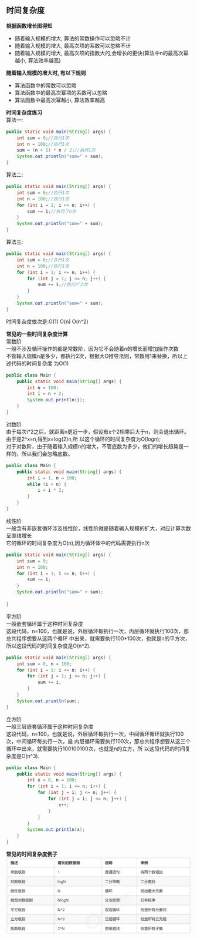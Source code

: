 ## 时间复杂度
**根据函数增长图得知**
- 随着输入规模的增大, 算法的常数操作可以忽略不计
- 随着输入规模的增大, 最高次项的系数可以忽略不计
- 随着输入规模的增大, 最高次项的指数大的,会增长的更快(算法中n的最高次幂越小, 算法效率越高)

**随着输入规模的增大时, 有以下规则**
- 算法函数中的常数可以忽略
- 算法函数中的最高次幂项的系数可以忽略
- 算法函数中最高次幂越小, 算法效率越高

**时间复杂度练习**  
算法一:
```java
public static void main(String[] args) {
    int sum = 0;//执行1次
    int n = 100;//执行1次
    sum = (n + 1) * n / 2;//执行1次
    System.out.println("sum=" + sum);
}
```
算法二:
```java
public static void main(String[] args) {
    int sum = 0;//执行1次
    int n = 100;//执行1次
    for (int i = 1; i <= n; i++) {
        sum += i;//执行了n次
    }
    System.out.println("sum=" + sum);
}
```
算法三:
```java
public static void main(String[] args) {
    int sum = 0;//执行1次
    int n = 100;//执行1次
    for (int i = 1; i <= n; i++) {
        for (int j = 1; j <= n; j++) {
            sum += i;//执行n^2次
        }
    }
    System.out.println("sum=" + sum);
}
```

时间复杂度依次是:O(1) O(n) O(n^2)

**常见的一些时间复杂度计算**  
常数阶  
一般不涉及循环操作的都是常数阶，因为它不会随着n的增长而增加操作次数  
不管输入规模n是多少，都执行2次，根据大O推导法则，常数用1来替换，所以上述代码的时间复杂度
为O(1)
```java
public class Main {
    public static void main(String[] args) {
        int n = 100;
        int i = n + 2;
        System.out.println(i);
    }
}
```
对数阶  
由于每次i*2之后，就距离n更近一步，假设有x个2相乘后大于n，则会退出循环。由于是2^x=n,得到x=log(2)n,所
以这个循环的时间复杂度为O(logn);  
对于对数阶，由于随着输入规模n的增大，不管底数为多少，他们的增长趋势是一样的，所以我们会忽略底数。
```java
public class Main {
    public static void main(String[] args) {
        int i = 1, n = 100;
        while (i < n) {
            i = i * 2;
        }
    }
}
```
线性阶  
一般含有非嵌套循环涉及线性阶，线性阶就是随着输入规模的扩大，对应计算次数呈直线增长  
它的循环的时间复杂度为O(n),因为循环体中的代码需要执行n次
```java
public static void main(String[] args) {
    int sum = 0;
    int n = 100;
    for (int i = 1; i <= n; i++) {
        sum += i;
    }
    System.out.println("sum=" + sum);

}
```
平方阶  
一般嵌套循环属于这种时间复杂度  
这段代码，n=100，也就是说，外层循环每执行一次，内层循环就执行100次，那总共程序想要从这两个循环
中出来，就需要执行100*100次，也就是n的平方次，所以这段代码的时间复杂度是O(n^2).

```java
public static void main(String[] args) {
    int sum = 0, n = 100;
    for (int i = 1; i <= n; i++) {
        for (int j = 1; j <= n; j++) {
            sum += i;
        }
    }
    System.out.println(sum);
}
```
立方阶  
一般三层嵌套循环属于这种时间复杂度  
这段代码，n=100，也就是说，外层循环每执行一次，中间循环循环就执行100次，中间循环每执行一次，最
内层循环需要执行100次，那总共程序想要从这三个循环中出来，就需要执行100100100次，也就是n的立方，所
以这段代码的时间复杂度是O(n^3).
````java
public class Main {
    public static void main(String[] args) {
        int x = 0, n = 100;
        for (int i = 1; i <= n; i++) {
            for (int j = i; j <= n; j++) {
                for (int j = i; j <= n; j++) {
                    x++;
                }
            }
        }
        System.out.println(x);
    }
}
````
**常见的时间复杂度例子**
![](./img/Snipaste_2022-12-19_23-30-49.png)